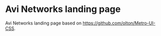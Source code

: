 # Avi Networks landing page 

Avi Networks landing page based on https://github.com/olton/Metro-UI-CSS.
